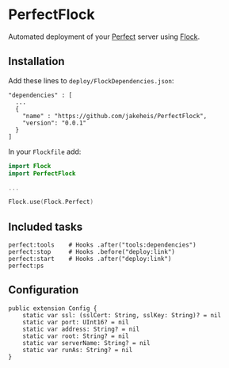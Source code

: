 # PerfectFlock

Automated deployment of your [Perfect](https://github.com/PerfectlySoft/Perfect) server using [Flock](https://github.com/jakeheis/Flock).

## Installation
Add these lines to `deploy/FlockDependencies.json`:
```
"dependencies" : [
  ...
  {
    "name" : "https://github.com/jakeheis/PerfectFlock",
    "version": "0.0.1"
  }
]
```
In your `Flockfile` add:
```swift
import Flock
import PerfectFlock

...

Flock.use(Flock.Perfect)
```
## Included tasks
```
perfect:tools    # Hooks .after("tools:dependencies")
perfect:stop     # Hooks .before("deploy:link")
perfect:start    # Hooks .after("deploy:link")
perfect:ps
```
## Configuration
```
public extension Config {
    static var ssl: (sslCert: String, sslKey: String)? = nil
    static var port: UInt16? = nil
    static var address: String? = nil
    static var root: String? = nil
    static var serverName: String? = nil
    static var runAs: String? = nil
}
```
